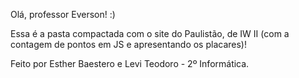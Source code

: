 Olá, professor Everson! :)

Essa é a pasta compactada com o site do Paulistão, de IW II (com a contagem de pontos em JS e apresentando os placares)!

Feito por Esther Baestero e Levi Teodoro - 2º Informática.
